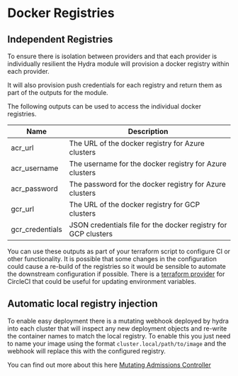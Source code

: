 # Docker Registries

## Independent Registries

To ensure there is isolation between providers and that each provider is individually resilient the Hydra module will provision a docker registry within each provider. 

It will also provision push credentials for each registry and return them as part of the outputs for the module.

The following outputs can be used to access the individual docker registries.

| Name | Description |
|------|-------------|
| acr_url | The URL of the docker registry for Azure clusters |
| acr_username | The username for the docker registry for Azure clusters |
| acr_password | The password for the docker registry for Azure clusters |
| gcr_url | The URL of the docker registry for GCP clusters |
| gcr_credentials | JSON credentials file for the docker registry for GCP clusters |

You can use these outputs as part of your terraform script to configure CI or other functionality. It is possible that some changes in the configuration could cause a re-build of the registries so it would be sensible to automate the downstream configuration if possible. There is a [terraform provider](https://github.com/mrolla/terraform-provider-circleci) for CircleCI that could be useful for updating environment variables.

## Automatic local registry injection

To enable easy deployment there is a mutating webhook deployed by hydra into each cluster that will inspect any new deployment objects and re-write the container names to match the local registry. To enable this you just need to name your image using the format `cluster.local/path/to/image` and the webhook will replace this with the configured registry.

You can find out more about this here [Mutating Admissions Controller](https://github.com/lawrencegripper/MutatingAdmissionsController)
